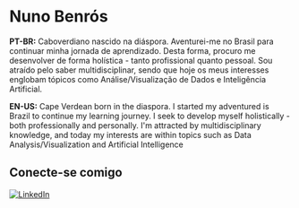 # Nuno Benrós

**PT-BR:** Caboverdiano nascido na diáspora. Aventurei-me no Brasil para continuar minha jornada de aprendizado. Desta forma, procuro me desenvolver de forma holística - tanto profissional quanto pessoal.
Sou atraído pelo saber multidisciplinar, sendo que hoje os meus interesses englobam tópicos como Análise/Visualização de Dados e Inteligência Artificial.

**EN-US:** Cape Verdean born in the diaspora. I started my adventured is Brazil to continue my learning journey. I seek to develop myself holistically - both professionally and personally.
I'm attracted by multidisciplinary knowledge, and today my interests are within topics such as Data Analysis/Visualization and Artificial Intelligence

## Conecte-se comigo
[![LinkedIn](https://img.shields.io/badge/LinkedIn-000?style=for-the-badge&logo=linkedin&logoColor=0E76A8)](https://www.linkedin.com/in/nunobenros/)